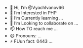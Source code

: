 - 👋 Hi, I’m @VyachIvanov66
- 👀 I’m Interested in PHP
- 🌱 I’m Currently learning ...
- 💞️ I’m Looking to collaborate on ...
- 📫 How TO reach me ...
- 😄 Pronouns: ...
- ⚡ FUun fact: 0443 ...

<!---
VyachIvanov66/VyachIvanov66 is a ✨ special ✨ repository because its `README.md` (this file) appears on your GitHub profile.
You can click the Preview link to take a look at your changes 08.051
--->
